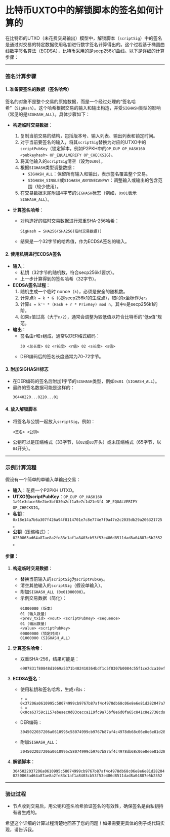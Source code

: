 











# 比特币UXTO中的解锁脚本的签名如何计算的



在比特币的UTXO（未花费交易输出）模型中，解锁脚本（`scriptSig`）中的签名是通过对交易的特定数据使用私钥进行数字签名计算得出的。这个过程基于椭圆曲线数字签名算法（ECDSA），比特币采用的是secp256k1曲线。以下是详细的计算步骤：

---

### 签名计算步骤

#### 1. 准备要签名的数据（签名哈希）
签名的对象不是整个交易的原始数据，而是一个经过处理的“签名哈希”（`SigHash`）。这个哈希根据交易的输入和输出构造，并受`SIGHASH`类型的影响（常见的是`SIGHASH_ALL`）。具体步骤如下：

- **构造临时交易数据**：
  1. 复制当前交易的结构，包括版本号、输入列表、输出列表和锁定时间。
  2. 对于当前要签名的输入，将其`scriptSig`替换为对应的UTXO中的`scriptPubKey`（锁定脚本，例如P2PKH中的`OP_DUP OP_HASH160 <pubkeyhash> OP_EQUALVERIFY OP_CHECKSIG`）。
  3. 将其他输入的`scriptSig`清空（设为`0x00`）。
  4. 根据`SIGHASH`类型调整数据：
     - `SIGHASH_ALL`：保留所有输入和输出，表示签名覆盖整个交易。
     - `SIGHASH_SINGLE`或`SIGHASH_ANYONECANPAY`：调整输入或输出的包含范围（较少使用）。
  5. 在交易数据末尾附加4字节的`SIGHASH`标志（例如，`0x01`表示`SIGHASH_ALL`）。
  
- **计算签名哈希**：
  - 对构造好的临时交易数据进行双重SHA-256哈希：
    ```
    SigHash = SHA256(SHA256(临时交易数据))
    ```
  - 结果是一个32字节的哈希值，作为ECDSA签名的输入。

#### 2. 使用私钥进行ECDSA签名
- **输入**：
  - 私钥（32字节的随机数，符合secp256k1要求）。
  - 上一步计算得到的签名哈希（32字节）。
- **ECDSA签名过程**：
  1. 随机生成一个临时 nonce（`k`），必须是安全的随机数。
  2. 计算点`R = k * G`（`G`是secp256k1的生成点），取`R`的x坐标作为`r`。
  3. 计算`s = k⁻¹ * (Hash + r * PrivKey) mod n`，其中`n`是secp256k1的阶。
  4. 如果`s`值过高（大于`n/2`），通常会调整为较低值以符合比特币的“低s值”规范。
- **输出**：
  - 签名由`r`和`s`组成，通常以DER格式编码：
    ```
    30 <总长度> 02 <r长度> <r值> 02 <s长度> <s值>
    ```
  - DER编码后的签名长度通常为70-72字节。

#### 3. 附加SIGHASH标志
- 在DER编码的签名后附加1字节的`SIGHASH`类型，例如`0x01`（`SIGHASH_ALL`）。
- 最终的签名数据可能是这样的：
  ```
  30440220...0220...01
  ```

#### 4. 放入解锁脚本
- 将签名与公钥一起放入`scriptSig`，例如：
  ```
  <签名> <公钥>
  ```
- 公钥可以是压缩格式（33字节，以`02`或`03`开头）或未压缩格式（65字节，以`04`开头）。

---

### 示例计算流程
假设有一个简单的单输入单输出交易：
- **输入**：花费一个P2PKH UTXO。
- **UTXO的scriptPubKey**：`OP_DUP OP_HASH160 1a91e3dace36e2be3bf030a2cf1a5e7c1d21e3f4 OP_EQUALVERIFY OP_CHECKSIG`。
- **私钥**：`0x18e14a7b6a307f426a94f8114701e7c8e774e7f9a47e2c2035db29a206321725`。
- **公钥**（压缩格式）：`0250863ad64a87ae8a2fe83c1af1a8403cb53f53e486d8511dad8a04887e5b2352`。

#### 步骤：
1. **构造临时交易数据**：
   - 替换当前输入的`scriptSig`为`scriptPubKey`。
   - 清空其他输入的`scriptSig`（假设单输入）。
   - 附加`SIGHASH_ALL`（`0x01000000`）。
   - 示例交易数据（简化）：
     ```
     01000000 (版本)
     01 (输入数量)
     <prev_txid> <vout> <scriptPubKey> <sequence>
     01 (输出数量)
     <value> <scriptPubKey>
     00000000 (锁定时间)
     01000000 (SIGHASH_ALL)
     ```

2. **计算签名哈希**：
   - 双重SHA-256，结果可能是：
     ```
     e907831f80848d1069a5371b402410364bdf1c5f8307b0084c55f1ce2dca10ef
     ```

3. **ECDSA签名**：
   - 使用私钥和签名哈希，生成`r`和`s`：
     ```
     r = 0x37206a0610995c58074999cb9767b87af4c4978db68c06e8e6e81d282047a7c6
     s = 0x8ca63759c1157ebeaec0d03cecca119fc9a75bf8e6d0fa65c841c8e2738cdaec
     ```
   - DER编码：
     ```
     3045022037206a0610995c58074999cb9767b87af4c4978db68c06e8e6e81d282047a7c60221008ca63759c1157ebeaec0d03cecca119fc9a75bf8e6d0fa65c841c8e2738cdaec
     ```
   - 附加`SIGHASH_ALL`：
     ```
     3045022037206a0610995c58074999cb9767b87af4c4978db68c06e8e6e81d282047a7c60221008ca63759c1157ebeaec0d03cecca119fc9a75bf8e6d0fa65c841c8e2738cdaec01
     ```

4. **解锁脚本**：
   ```
   3045022037206a0610995c58074999cb9767b87af4c4978db68c06e8e6e81d282047a7c60221008ca63759c1157ebeaec0d03cecca119fc9a75bf8e6d0fa65c841c8e2738cdaec01 0250863ad64a87ae8a2fe83c1af1a8403cb53f53e486d8511dad8a04887e5b2352
   ```

---

### 验证过程
- 节点收到交易后，用公钥和签名哈希验证签名的有效性，确保签名是由私钥持有者生成的。

希望这个详细的计算过程清楚地回答了您的问题！如果需要更具体的例子或代码实现，请告诉我。

